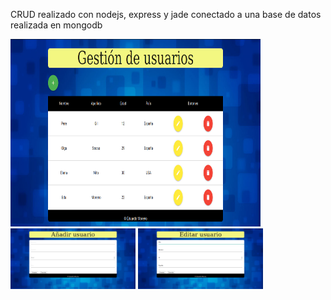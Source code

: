 
CRUD realizado con nodejs, express y jade conectado a una base de datos realizada en mongodb

<img src="https://github.com/EduMoreno/Trabajo_Crud_NodeJS_Express_Jade_MongoDB/blob/master/imagenes/1.png" width="400px" height="300px">

<img src="https://github.com/EduMoreno/Trabajo_Crud_NodeJS_Express_Jade_MongoDB/blob/master/imagenes/2.png" width="200px">

<img src="https://github.com/EduMoreno/Trabajo_Crud_NodeJS_Express_Jade_MongoDB/blob/master/imagenes/3.png" width="200px">
